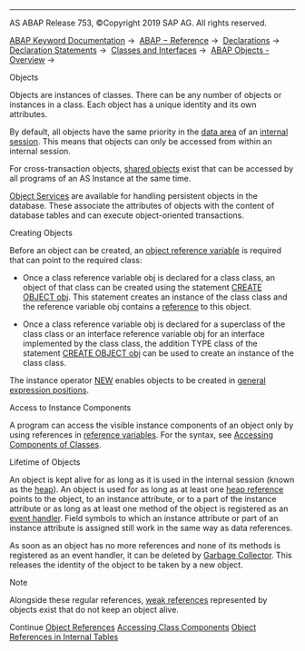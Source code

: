   

* * *

AS ABAP Release 753, ©Copyright 2019 SAP AG. All rights reserved.

[ABAP Keyword Documentation](javascript:call_link\('abenabap.htm'\)) →  [ABAP − Reference](javascript:call_link\('abenabap_reference.htm'\)) →  [Declarations](javascript:call_link\('abendeclarations.htm'\)) →  [Declaration Statements](javascript:call_link\('abenabap_declarations.htm'\)) →  [Classes and Interfaces](javascript:call_link\('abenclasses_and_interfaces.htm'\)) →  [ABAP Objects - Overview](javascript:call_link\('abenabap_objects_oview.htm'\)) → 

Objects

Objects are instances of classes. There can be any number of objects or instances in a class. Each object has a unique identity and its own attributes.

By default, all objects have the same priority in the [data area](javascript:call_link\('abendata_area_glosry.htm'\) "Glossary Entry") of an [internal session](javascript:call_link\('abeninternal_session_glosry.htm'\) "Glossary Entry"). This means that objects can only be accessed from within an internal session.

For cross-transaction objects, [shared objects](javascript:call_link\('abenshared_objects_glosry.htm'\) "Glossary Entry") exist that can be accessed by all programs of an AS Instance at the same time.

[Object Services](javascript:call_link\('abenobject_services_glosry.htm'\) "Glossary Entry") are available for handling persistent objects in the database. These associate the attributes of objects with the content of database tables and can execute object-oriented transactions.

Creating Objects

Before an object can be created, an [object reference variable](javascript:call_link\('abenreferences.htm'\)) is required that can point to the required class:

-   Once a class reference variable obj is declared for a class class, an object of that class can be created using the statement [CREATE OBJECT obj](javascript:call_link\('abapcreate_object.htm'\)). This statement creates an instance of the class class and the reference variable obj contains a [reference](javascript:call_link\('abenreferences.htm'\)) to this object.
    

-   Once a class reference variable obj is declared for a superclass of the class class or an interface reference variable obj for an interface implemented by the class class, the addition TYPE class of the statement [CREATE OBJECT obj](javascript:call_link\('abapcreate_object.htm'\)) can be used to create an instance of the class class.

The instance operator [NEW](javascript:call_link\('abenconstructor_expression_new.htm'\)) enables objects to be created in [general expression positions](javascript:call_link\('abengeneral_expr_position_glosry.htm'\) "Glossary Entry").

Access to Instance Components

A program can access the visible instance components of an object only by using references in [reference variables](javascript:call_link\('abenreferences.htm'\)). For the syntax, see [Accessing Components of Classes](javascript:call_link\('abenclass_components_addressing.htm'\)).

Lifetime of Objects

An object is kept alive for as long as it is used in the internal session (known as the [heap](javascript:call_link\('abenheap_glosry.htm'\) "Glossary Entry")). An object is used for as long as at least one [heap reference](javascript:call_link\('abenheap_reference_glosry.htm'\) "Glossary Entry") points to the object, to an instance attribute, or to a part of the instance attribute or as long as at least one method of the object is registered as an [event handler](javascript:call_link\('abenevent_handler_glosry.htm'\) "Glossary Entry"). Field symbols to which an instance attribute or part of an instance attribute is assigned still work in the same way as data references.

As soon as an object has no more references and none of its methods is registered as an event handler, it can be deleted by [Garbage Collector](javascript:call_link\('abengarbage_collector_glosry.htm'\) "Glossary Entry"). This releases the identity of the object to be taken by a new object.

Note

Alongside these regular references, [weak references](javascript:call_link\('abencl_abap_weak_reference.htm'\)) represented by objects exist that do not keep an object alive.

Continue
[Object References](javascript:call_link\('abenreferences.htm'\))
[Accessing Class Components](javascript:call_link\('abenclass_components_addressing.htm'\))
[Object References in Internal Tables](javascript:call_link\('abenclass_attributes_as_key.htm'\))